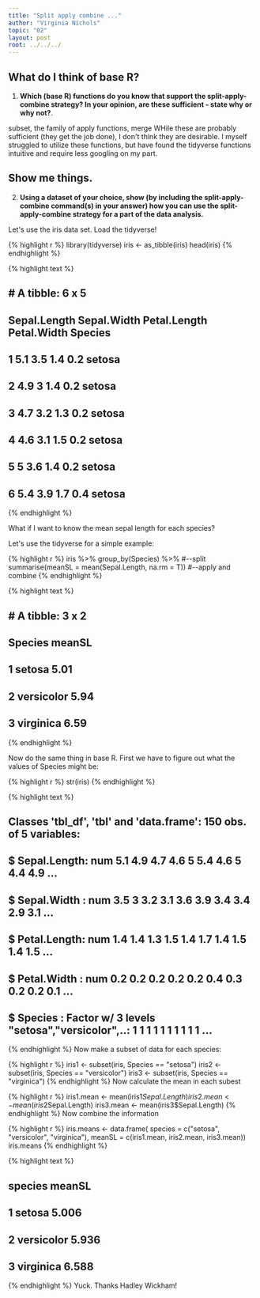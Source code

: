 ```yaml
---
title: "Split apply combine ..."
author: "Virginia Nichols"
topic: "02"
layout: post
root: ../../../
---
```


## What do I think of base R?
1. **Which (base R) functions do you know that support the split-apply-combine strategy? In your opinion, are these sufficient - state why or why not?**. 

subset, the family of apply functions, merge
WHile these are probably sufficient (they get the job done), I don't think they 
are desirable. I myself struggled to utilize these functions, but have found
the tidyverse functions intuitive and require less googling on my part. 

## Show me things.
2. **Using a dataset of your choice, show (by including the split-apply-combine command(s) in your answer) how you can use the split-apply-combine strategy for a part of the data analysis.**

Let's use the iris data set. Load the tidyverse!

{% highlight r %}
library(tidyverse)
iris <- as_tibble(iris)
head(iris)
{% endhighlight %}



{% highlight text %}
## # A tibble: 6 x 5
##   Sepal.Length Sepal.Width Petal.Length Petal.Width Species
##          <dbl>       <dbl>        <dbl>       <dbl> <fct>  
## 1          5.1         3.5          1.4         0.2 setosa 
## 2          4.9         3            1.4         0.2 setosa 
## 3          4.7         3.2          1.3         0.2 setosa 
## 4          4.6         3.1          1.5         0.2 setosa 
## 5          5           3.6          1.4         0.2 setosa 
## 6          5.4         3.9          1.7         0.4 setosa
{% endhighlight %}

What if I want to know the mean sepal length for each species?

Let's use the tidyverse for a simple example:


{% highlight r %}
iris %>%
  group_by(Species) %>% #--split
  summarise(meanSL = mean(Sepal.Length, na.rm = T)) #--apply and combine
{% endhighlight %}



{% highlight text %}
## # A tibble: 3 x 2
##   Species    meanSL
##   <fct>       <dbl>
## 1 setosa       5.01
## 2 versicolor   5.94
## 3 virginica    6.59
{% endhighlight %}

Now do the same thing in base R. First we have to figure out what the values of Species might be:


{% highlight r %}
str(iris)
{% endhighlight %}



{% highlight text %}
## Classes 'tbl_df', 'tbl' and 'data.frame':	150 obs. of  5 variables:
##  $ Sepal.Length: num  5.1 4.9 4.7 4.6 5 5.4 4.6 5 4.4 4.9 ...
##  $ Sepal.Width : num  3.5 3 3.2 3.1 3.6 3.9 3.4 3.4 2.9 3.1 ...
##  $ Petal.Length: num  1.4 1.4 1.3 1.5 1.4 1.7 1.4 1.5 1.4 1.5 ...
##  $ Petal.Width : num  0.2 0.2 0.2 0.2 0.2 0.4 0.3 0.2 0.2 0.1 ...
##  $ Species     : Factor w/ 3 levels "setosa","versicolor",..: 1 1 1 1 1 1 1 1 1 1 ...
{% endhighlight %}
Now make a subset of data for each species:

{% highlight r %}
iris1 <- subset(iris, Species == "setosa")
iris2 <- subset(iris, Species == "versicolor")
iris3 <- subset(iris, Species == "virginica")
{% endhighlight %}
Now calculate the mean in each subest

{% highlight r %}
iris1.mean <- mean(iris1$Sepal.Length)
iris2.mean <- mean(iris2$Sepal.Length)
iris3.mean <- mean(iris3$Sepal.Length)
{% endhighlight %}
Now combine the information

{% highlight r %}
iris.means <- data.frame( species = c("setosa", "versicolor", "virginica"),
                          meanSL = c(iris1.mean, iris2.mean, iris3.mean))
iris.means
{% endhighlight %}



{% highlight text %}
##      species meanSL
## 1     setosa  5.006
## 2 versicolor  5.936
## 3  virginica  6.588
{% endhighlight %}
Yuck. Thanks Hadley Wickham!
